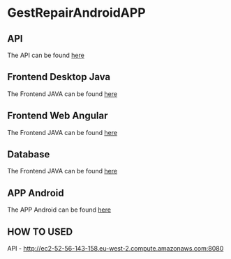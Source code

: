 # GestRepairAndroidAPP
## API
The API can be found [here](https://github.com/barcelosrui/gestRepairapi)

## Frontend Desktop Java
The Frontend JAVA can be found [here](https://github.com/barcelosrui/GestRepairFrontendJava)

## Frontend Web Angular
The Frontend JAVA can be found [here](https://github.com/barcelosrui/GestRepairFrontendAngular)

## Database
The Frontend JAVA can be found [here](https://github.com/barcelosrui/gestRepairdb)

## APP Android
The APP Android can be found [here](https://github.com/PNunesDev/GestRepairAndroidAPP)

## HOW TO USED

API - http://ec2-52-56-143-158.eu-west-2.compute.amazonaws.com:8080
